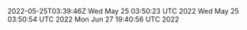 2022-05-25T03:39:46Z
Wed May 25 03:50:23 UTC 2022
Wed May 25 03:50:54 UTC 2022
Mon Jun 27 19:40:56 UTC 2022
